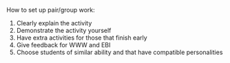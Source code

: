 How to set up pair/group work:
1. Clearly explain the activity
2. Demonstrate the activity yourself
3. Have extra activities for those that finish early
4. Give feedback for WWW and EBI
5. Choose students of similar ability and that have compatible personalities